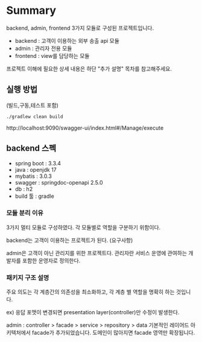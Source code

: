 # Summary
backend, admin, frontend 3가지 모듈로 구성된 프로젝트입니다.

- backend : 고객이 이용하는 외부 송출 api 모듈
- admin : 관리자 전용 모듈
- frontend : view를 담당하는 모듈

프로젝트 이해에 필요한 상세 내용은 하단 "추가 설명" 목차를 참고해주세요.

## 실행 방법
(빌드,구동,테스트 포함)

`./gradlew clean build`

http://localhost:9090/swagger-ui/index.html#/Manage/execute

## backend 스펙
- spring boot : 3.3.4
- java : openjdk 17
- mybatis : 3.0.3
- swagger : springdoc-openapi 2.5.0
- db : h2
- build 툴 : gradle

### 모듈 분리 이유
3가지 멀티 모듈로 구성하였다. 각 모듈별로 역할을 구분하기 위함이다.

backend는 고객이 이용하는 프로젝트가 된다. (요구사항)

admin은 고객이 아닌 관리지를 위한 프로젝트다. 관리자란 서비스 운영에 관여하는 개발자를 포함한 운영자로 정의한다.


### 패키지 구조 설명
주요 의도는 각 계층간의 의존성을 최소화하고, 각 계층 별 역할을 명확히 하는 것입니다.

ex) 응답 포맷이 변경되면 presentation layer(controller)만 수정이 발생한다.

admin : controller > facade > service > repository > data
기본적인 레이어드 아키텍처에서 facade가 추가되었습니다. 도메인이 많아지면 facade 영역만 확장됩니다.

